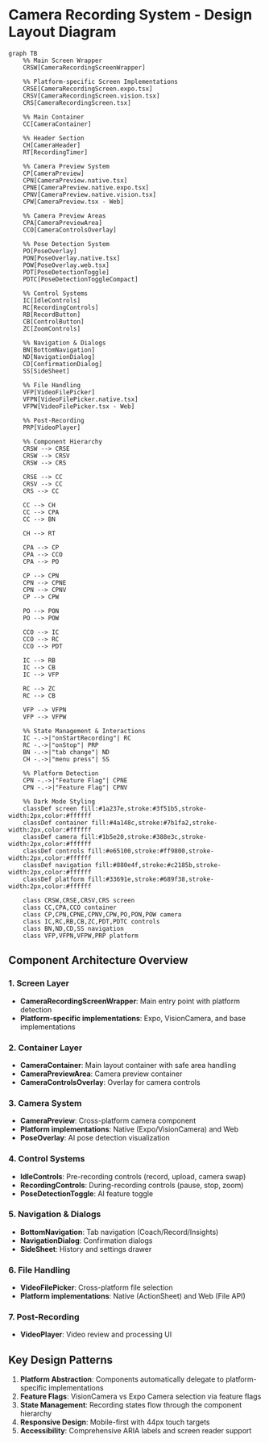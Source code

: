 # Camera Recording System - Design Layout Diagram

```mermaid
graph TB
    %% Main Screen Wrapper
    CRSW[CameraRecordingScreenWrapper]
    
    %% Platform-specific Screen Implementations
    CRSE[CameraRecordingScreen.expo.tsx]
    CRSV[CameraRecordingScreen.vision.tsx]
    CRS[CameraRecordingScreen.tsx]
    
    %% Main Container
    CC[CameraContainer]
    
    %% Header Section
    CH[CameraHeader]
    RT[RecordingTimer]
    
    %% Camera Preview System
    CP[CameraPreview]
    CPN[CameraPreview.native.tsx]
    CPNE[CameraPreview.native.expo.tsx]
    CPNV[CameraPreview.native.vision.tsx]
    CPW[CameraPreview.tsx - Web]
    
    %% Camera Preview Areas
    CPA[CameraPreviewArea]
    CCO[CameraControlsOverlay]
    
    %% Pose Detection System
    PO[PoseOverlay]
    PON[PoseOverlay.native.tsx]
    POW[PoseOverlay.web.tsx]
    PDT[PoseDetectionToggle]
    PDTC[PoseDetectionToggleCompact]
    
    %% Control Systems
    IC[IdleControls]
    RC[RecordingControls]
    RB[RecordButton]
    CB[ControlButton]
    ZC[ZoomControls]
    
    %% Navigation & Dialogs
    BN[BottomNavigation]
    ND[NavigationDialog]
    CD[ConfirmationDialog]
    SS[SideSheet]
    
    %% File Handling
    VFP[VideoFilePicker]
    VFPN[VideoFilePicker.native.tsx]
    VFPW[VideoFilePicker.tsx - Web]
    
    %% Post-Recording
    PRP[VideoPlayer]
    
    %% Component Hierarchy
    CRSW --> CRSE
    CRSW --> CRSV
    CRSW --> CRS
    
    CRSE --> CC
    CRSV --> CC
    CRS --> CC
    
    CC --> CH
    CC --> CPA
    CC --> BN
    
    CH --> RT
    
    CPA --> CP
    CPA --> CCO
    CPA --> PO
    
    CP --> CPN
    CPN --> CPNE
    CPN --> CPNV
    CP --> CPW
    
    PO --> PON
    PO --> POW
    
    CCO --> IC
    CCO --> RC
    CCO --> PDT
    
    IC --> RB
    IC --> CB
    IC --> VFP
    
    RC --> ZC
    RC --> CB
    
    VFP --> VFPN
    VFP --> VFPW
    
    %% State Management & Interactions
    IC -.->|"onStartRecording"| RC
    RC -.->|"onStop"| PRP
    BN -.->|"tab change"| ND
    CH -.->|"menu press"| SS
    
    %% Platform Detection
    CPN -.->|"Feature Flag"| CPNE
    CPN -.->|"Feature Flag"| CPNV
    
    %% Dark Mode Styling
    classDef screen fill:#1a237e,stroke:#3f51b5,stroke-width:2px,color:#ffffff
    classDef container fill:#4a148c,stroke:#7b1fa2,stroke-width:2px,color:#ffffff
    classDef camera fill:#1b5e20,stroke:#388e3c,stroke-width:2px,color:#ffffff
    classDef controls fill:#e65100,stroke:#ff9800,stroke-width:2px,color:#ffffff
    classDef navigation fill:#880e4f,stroke:#c2185b,stroke-width:2px,color:#ffffff
    classDef platform fill:#33691e,stroke:#689f38,stroke-width:2px,color:#ffffff
    
    class CRSW,CRSE,CRSV,CRS screen
    class CC,CPA,CCO container
    class CP,CPN,CPNE,CPNV,CPW,PO,PON,POW camera
    class IC,RC,RB,CB,ZC,PDT,PDTC controls
    class BN,ND,CD,SS navigation
    class VFP,VFPN,VFPW,PRP platform
```

## Component Architecture Overview

### 1. Screen Layer
- **CameraRecordingScreenWrapper**: Main entry point with platform detection
- **Platform-specific implementations**: Expo, VisionCamera, and base implementations

### 2. Container Layer
- **CameraContainer**: Main layout container with safe area handling
- **CameraPreviewArea**: Camera preview container
- **CameraControlsOverlay**: Overlay for camera controls

### 3. Camera System
- **CameraPreview**: Cross-platform camera component
- **Platform implementations**: Native (Expo/VisionCamera) and Web
- **PoseOverlay**: AI pose detection visualization

### 4. Control Systems
- **IdleControls**: Pre-recording controls (record, upload, camera swap)
- **RecordingControls**: During-recording controls (pause, stop, zoom)
- **PoseDetectionToggle**: AI feature toggle

### 5. Navigation & Dialogs
- **BottomNavigation**: Tab navigation (Coach/Record/Insights)
- **NavigationDialog**: Confirmation dialogs
- **SideSheet**: History and settings drawer

### 6. File Handling
- **VideoFilePicker**: Cross-platform file selection
- **Platform implementations**: Native (ActionSheet) and Web (File API)

### 7. Post-Recording
- **VideoPlayer**: Video review and processing UI

## Key Design Patterns

1. **Platform Abstraction**: Components automatically delegate to platform-specific implementations
2. **Feature Flags**: VisionCamera vs Expo Camera selection via feature flags
3. **State Management**: Recording states flow through the component hierarchy
4. **Responsive Design**: Mobile-first with 44px touch targets
5. **Accessibility**: Comprehensive ARIA labels and screen reader support
